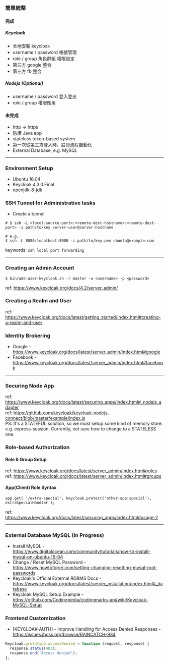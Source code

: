 ### 簡單統整

#### 完成
##### Keycloak
- 本地安裝 keycloak
- username / password 帳號管理
- role / group 角色群組 權限設定
- 第三方 google 整合
- 第三方 fb 整合
##### Nodejs (Optional)
- username / password 登入登出
- role / group 權限應用

#### 未完成
- http -> https
- 防護 Java app
- stateless token-based system
- 第一次從第三方登入時，註冊流程自動化
- External Database, e.g. MySQL

---

### Environment Setup
- Ubuntu 16.04
- Keycloak 4.3.0.Final
- openjdk-8-jdk

### SSH Tunnel for Administrative tasks
- Create a tunnel
```
# $ ssh -L <locol-source-port>:<remote-dest-hostname>:<remote-dest-port> -i path/to/key server-user@server-hostname

# e.g.
$ ssh -L 8080:localhost:8080 -i path/to/key.pem ubuntu@example.com
```
keywords: ```ssh local port forwarding```

---

### Creating an Admin Account
```
$ bin/add-user-keycloak.sh -r master -u <username> -p <password>
```
ref: https://www.keycloak.org/docs/4.2/server_admin/

### Creating a Realm and User
ref: https://www.keycloak.org/docs/latest/getting_started/index.html#creating-a-realm-and-user

### Identity Brokering
- Google -
https://www.keycloak.org/docs/latest/server_admin/index.html#google
- Facebook -
https://www.keycloak.org/docs/latest/server_admin/index.html#facebook

---

### Securing Node App
ref: https://www.keycloak.org/docs/latest/securing_apps/index.html#_nodejs_adapter  
ref: https://github.com/keycloak/keycloak-nodejs-connect/blob/master/example/index.js  
PS: It's a STATEFUL solution, so we must setup some kind of memory store. e.g. express-session. Currently, not sure how to change to a STATELESS one.

### Role-based Authorization
#### Role & Group Setup
ref: https://www.keycloak.org/docs/latest/server_admin/index.html#roles  
ref: https://www.keycloak.org/docs/latest/server_admin/index.html#groups  
#### App(Client) Role Syntax
```
app.get( '/extra-special', keycloak.protect('other-app:special'), extraSpecialHandler );
```
ref: https://www.keycloak.org/docs/latest/securing_apps/index.html#usage-2

---

### External Database MySQL (In Progress)

- Install MySQL -  
https://www.digitalocean.com/community/tutorials/how-to-install-mysql-on-ubuntu-16-04
- Change / Reset MySQL Password -  
https://www.howtoforge.com/setting-changing-resetting-mysql-root-passwords
- Keycloak's Official External RDBMS Docs -  
https://www.keycloak.org/docs/latest/server_installation/index.html#_database
- Keycloak MySQL Setup Example -  
https://github.com/Codingpedia/codingmarks-api/wiki/Keycloak-MySQL-Setup

### Frontend Customization
- [KEYCLOAK-AUTH] - Improve Handling for Access Denied Responses -  
https://issues.jboss.org/browse/RAINCATCH-934
```js
Keycloak.prototype.accessDenied = function (request, response) {
  response.status(403);
  response.end('Access denied');
};
```
